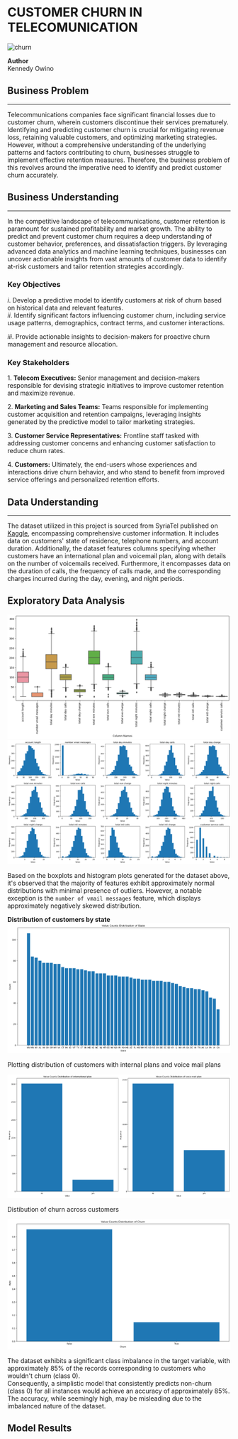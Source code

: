 # CUSTOMER CHURN IN TELECOMUNICATION
<img src="https://media.licdn.com/dms/image/C5612AQH0DqxxGFkCvQ/article-cover_image-shrink_720_1280/0/1626825664542?e=1715212800&v=beta&t=-3wL6onvoFSlGgxRkn8ZH5rXP5_e-Jb5HQR1rjsk1QA" alt="churn" width="1000" height="400">

**Author** <br>
Kennedy Owino

## Business Problem
---
Telecommunications companies face significant financial losses due to customer churn, wherein customers discontinue their services prematurely. Identifying and predicting customer churn is crucial for mitigating revenue loss, retaining valuable customers, and optimizing marketing strategies. However, without a comprehensive understanding of the underlying patterns and factors contributing to churn, businesses struggle to implement effective retention measures.
Therefore, the business problem of this revolves around the imperative need to identify and predict customer churn accurately.

## Business Understanding
---
In the competitive landscape of telecommunications, customer retention is paramount for sustained profitability and market growth. The ability to predict and prevent customer churn requires a deep understanding of customer behavior, preferences, and dissatisfaction triggers. By leveraging advanced data analytics and machine learning techniques, businesses can uncover actionable insights from vast amounts of customer data to identify at-risk customers and tailor retention strategies accordingly.<br>

### Key Objectives

$i.$ Develop a predictive model to identify customers at risk of churn based on historical data and relevant features.<br>
$ii.$ Identify significant factors influencing customer churn, including service usage patterns, demographics, contract terms, and customer interactions.<br>

$iii.$ Provide actionable insights to decision-makers for proactive churn management and resource allocation.

### Key Stakeholders
$1.$ **Telecom Executives:** Senior management and decision-makers responsible for devising strategic initiatives to improve customer retention and maximize revenue.<br>

$2.$ **Marketing and Sales Teams:** Teams responsible for implementing customer acquisition and retention campaigns, leveraging insights generated by the predictive model to tailor marketing strategies.<br>

$3.$ **Customer Service Representatives:** Frontline staff tasked with addressing customer concerns and enhancing customer satisfaction to reduce churn rates.<br>

$4.$ **Customers:** Ultimately, the end-users whose experiences and interactions drive churn behavior, and who stand to benefit from improved service offerings and personalized retention efforts.

## Data Understanding
---
The dataset utilized in this project is sourced from SyriaTel published on [Kaggle](https://www.kaggle.com/datasets/becksddf/churn-in-telecoms-dataset), encompassing comprehensive customer information. It includes data on customers' state of residence, telephone numbers, and account duration. Additionally, the dataset features columns specifying whether customers have an international plan and voicemail plan, along with details on the number of voicemails received. Furthermore, it encompasses data on the duration of calls, the frequency of calls made, and the corresponding charges incurred during the day, evening, and night periods.

## Exploratory Data Analysis
![boxplot](images/boxplot.png)
![histogram](images/Histograms.png)

Based on the boxplots and histogram plots generated for the dataset above, it's observed that the majority of features exhibit approximately normal distributions with minimal presence of outliers. However, a notable exception is the `number of vmail messages` feature, which displays approximately negatively skewed distribution.

**Distribution of customers by state**
![state](images/customers_by_state.png)

Plotting distribution of customers with internal plans and voice mail plans

![categoricals](images/internationa_and_voicemail.png)

Distibution of churn across customers

![churn](images/Churn_Distribution.png)

The dataset exhibits a significant class imbalance in the target variable, with approximately 85% of the records corresponding to customers who wouldn't churn (class 0).<br>
 Consequently, a simplistic model that consistently predicts non-churn (class 0) for all instances would achieve an accuracy of approximately 85%. The accuracy, while seemingly high, may be misleading due to the imbalanced nature of the dataset.

 ## Model Results

